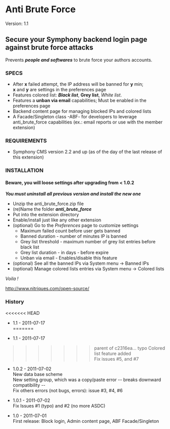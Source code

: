 # Anti Brute Force #

Version: 1.1

## Secure your Symphony backend login page against brute force attacks ##

Prevents ***people and softwares*** to brute force your authors accounts.  

### SPECS ###

- After **x** failed attempt, the IP address will be banned for **y** min;  
  **x** and **y** are settings in the preferences page 
- Features colored list: ***Black list***, **Grey list**, *White list*.
- Features a **unban via email** capabilities; Must be enabled in the preferences page
- Backend content page for managing blocked IPs and colored lists
- A Facade/Singleton class -ABF- for developers to leverage anti_brute_force capabilities
  (ex.: email reports or use with the member extension)

### REQUIREMENTS ###

- Symphony CMS version 2.2 and up (as of the day of the last release of this extension)

### INSTALLATION ###

#### Beware, you will loose settings after upgrading from < 1.0.2 ####
***You must uninstall all previous version and install the new one***

- Unzip the anti_brute_force.zip file
- (re)Name the folder ***anti_brute_force***
- Put into the extension directory
- Enable/install just like any other extension
- (optional) Go to the *Preferences* page to customize settings
	- Maximum failed count before user gets banned
	- Banned duration - number of minutes IP is banned
	- Grey list threshold - maximum number of grey list entries before black list
	- Grey list duration - in days - before expire
	- Unban via email - Enables/disable this feature
- (optional) See all the banned IPs via System menu -> Banned IPs
- (optional) Manage colored lists entries via System menu -> Colored lists

*Voila !*

http://www.nitriques.com/open-source/

### History ###
<<<<<<< HEAD

- 1.1 - 2011-07-17  
=======

- 1.1 - 2011-07-17  
>>>>>>> parent of c2316ea... typo
  Colored list feature added  
  Fix issues #5, and #7  

- 1.0.2 - 2011-07-02  
  New data base scheme  
  New setting group, which was a copy/paste error -- breaks downward compatibility --  
  Fix others errors (not bugs, errors): issue  #3, #4, #6

- 1.0.1 - 2011-07-02    
  Fix Issues #1 (typo) and #2 (no more ASDC)  

- 1.0 - 2011-07-01    
  First release: Block login, Admin content page, ABF Facade/Singleton  
